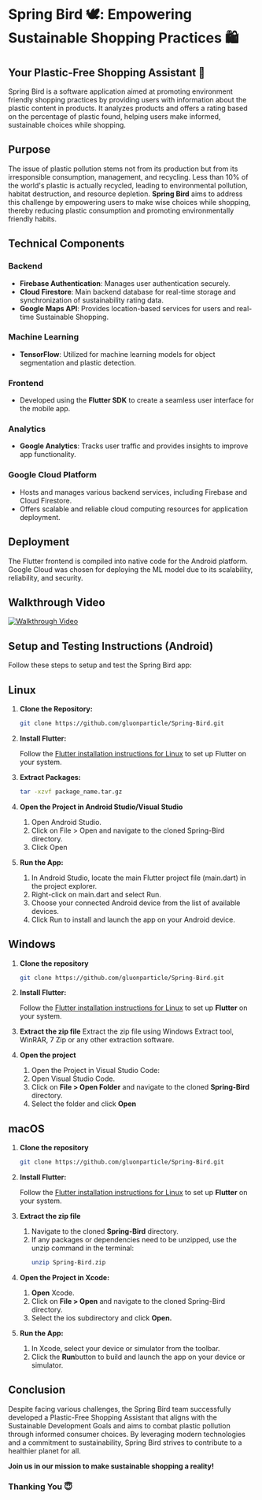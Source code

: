 # Spring Bird 🕊: Empowering Sustainable Shopping Practices 🛍
## Your Plastic-Free Shopping Assistant 🌱

Spring Bird is a software application aimed at promoting environment friendly shopping practices by providing users with information about the plastic content in products. It analyzes products and offers a rating based on the percentage of plastic found, helping users make informed, sustainable choices while shopping.

## Purpose

The issue of plastic pollution stems not from its production but from its irresponsible consumption, management, and recycling. Less than 10% of the world's plastic is actually recycled, leading to environmental pollution, habitat destruction, and resource depletion. **Spring Bird** aims to address this challenge by empowering users to make wise choices while shopping, thereby reducing plastic consumption and promoting environmentally friendly habits.

## Technical Components

### Backend

- **Firebase Authentication**: Manages user authentication securely.
- **Cloud Firestore**: Main backend database for real-time storage and synchronization of sustainability rating data.
- **Google Maps API**: Provides location-based services for users and real-time Sustainable Shopping.

### Machine Learning

- **TensorFlow**: Utilized for machine learning models for object segmentation and plastic detection.

### Frontend

- Developed using the **Flutter SDK** to create a seamless user interface for the mobile app.

### Analytics

- **Google Analytics**: Tracks user traffic and provides insights to improve app functionality.

### Google Cloud Platform

- Hosts and manages various backend services, including Firebase and Cloud Firestore.
- Offers scalable and reliable cloud computing resources for application deployment.

## Deployment

The Flutter frontend is compiled into native code for the Android platform. Google Cloud was chosen for deploying the ML model due to its scalability, reliability, and security.

## Walkthrough Video
[![Walkthrough Video](http://img.youtube.com/vi/FYFllzZMq-Y/0.jpg)](https://www.youtube.com/watch?v=FYFllzZMq-Y)

## Setup and Testing Instructions (Android)

Follow these steps to setup and test the Spring Bird app:

## Linux
1. **Clone the Repository:**
   ```bash
   git clone https://github.com/gluonparticle/Spring-Bird.git
2. **Install Flutter:**

   Follow the [Flutter installation instructions for Linux](https://docs.flutter.dev/get-started/install/linux) to set up Flutter on your system.

3. **Extract Packages:**
   ```bash
   tar -xzvf package_name.tar.gz

4. **Open the Project in Android Studio/Visual Studio**
   1. Open Android Studio.
   2. Click on File > Open and navigate to the cloned Spring-Bird directory.
   3. Click Open

5. **Run the App:**

   1. In Android Studio, locate the main Flutter project file (main.dart) in the project explorer.
   2. Right-click on main.dart and select Run.
   3. Choose your connected Android device from the list of available devices.
   4. Click Run to install and launch the app on your Android device.

## Windows 
1. **Clone the repository**
   ```bash
   git clone https://github.com/gluonparticle/Spring-Bird.git

2. **Install Flutter:**

   Follow the [Flutter installation instructions for Linux](https://docs.flutter.dev/get-started/install/windows) to set up **Flutter** on your system.

3. **Extract the zip file**
   Extract the zip file using Windows Extract tool, WinRAR, 7 Zip or any other extraction software.

4. **Open the project**
    1. Open the Project in Visual Studio Code:
    2. Open Visual Studio Code.
    3. Click on **File > Open Folder** and navigate to the cloned **Spring-Bird** directory.
    4. Select the folder and click **Open**

## macOS
1. **Clone the repository**
   ```bash
   git clone https://github.com/gluonparticle/Spring-Bird.git

2. **Install Flutter:**

   Follow the [Flutter installation instructions for Linux](https://docs.flutter.dev/get-started/install/macos) to set up **Flutter** on your system.

3. **Extract the zip file**
   1. Navigate to the cloned **Spring-Bird** directory.
   2. If any packages or dependencies need to be unzipped, use the unzip command in the terminal:
      ```bash
      unzip Spring-Bird.zip

4. **Open the Project in Xcode:**
   1. **Open** Xcode.
   2. Click on **File > Open** and navigate to the cloned Spring-Bird directory.
   3. Select the ios subdirectory and click **Open.**
   
5. **Run the App:**

   1. In Xcode, select your device or simulator from the toolbar.
   2. Click the **Run**button to build and launch the app on your device or simulator.


## Conclusion

Despite facing various challenges, the Spring Bird team successfully developed a Plastic-Free Shopping Assistant that aligns with the Sustainable Development Goals and aims to combat plastic pollution through informed consumer choices. By leveraging modern technologies and a commitment to sustainability, Spring Bird strives to contribute to a healthier planet for all.

**Join us in our mission to make sustainable shopping a reality!**

### Thanking You 😇
